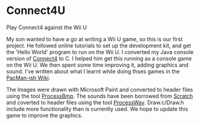 # Connect4U
Play Connect4 against the Wii U

My son wanted to have a go at writing a Wii U game, so this is our first project. He followed online tutorials to set up the development kit, and get the 'Hello World' program to run on the Wii U. I converted my Java console version of [Connect4](https://github.com/MartinButlerAAA/Connect4) to C. I helped him get this running as a console game on the Wii U. We then spent some time improving it, adding graphics and sound. I've written about what I learnt while doing thses games in the [PacMan-ish Wiki](https://github.com/MartinButlerAAA/PacMan-ishU/wiki).


The Images were drawn with Microsoft Paint and converted to header files using the tool [ProcessBmp](https://github.com/MartinButlerAAA/ProcessBmp). The sounds have been borrowed from [Scratch](https://scratch.mit.edu/) and coverted to header files using the tool [ProcessWav](https://github.com/MartinButlerAAA/ProcessWav). Draw.c/Draw.h include more functionality than is currently used. We hope to update this game to improve the graphics.

